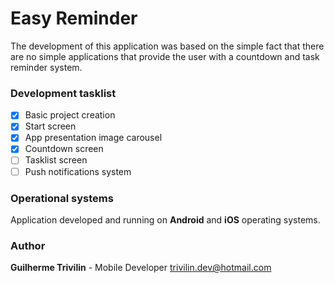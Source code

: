 # Easy Reminder

The development of this application was based on the simple fact that there are no simple applications that provide the user with a countdown and task reminder system.

### Development tasklist

- [x] Basic project creation
- [x] Start screen
- [x] App presentation image carousel
- [x] Countdown screen
- [ ] Tasklist screen
- [ ] Push notifications system

### Operational systems

Application developed and running on **Android** and **iOS** operating systems.

### Author

**Guilherme Trivilin** - Mobile Developer
trivilin.dev@hotmail.com
